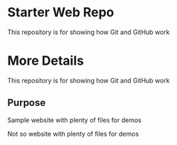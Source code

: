 # Starter Web Repo

This repository is for showing how Git and GitHub work

# More Details

This repository is for showing how Git and GitHub work

## Purpose

Sample website with plenty of files for demos

Not so website with plenty of files for demos